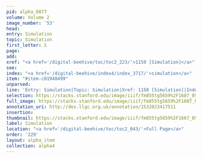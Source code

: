 ```yaml
---
pid: alpha_0877
volume: Volume 2
image_number: '53'
head: 
entry: Simulation
topic: Simulation
first_letter: S
page: 
add: 
xref: "<a href='/digital-beehive/toc/toc2_223/'>1150 [Simulation]</a>"
see: 
index: "<a href='/digital-beehive/index4/index_3717/'>simulation</a>"
item: "#item-c01948499"
unparsed: 
line: 'Entry: Simulation|Topic: Simulation|Xref: 1150 [Simulation]|Index: simulation|#item-c01948499'
selection: https://stacks.stanford.edu/image/iiif/fm855tg5659%2F1607_0520/303,1369,3066,547/full/0/default.jpg
full_image: https://stacks.stanford.edu/image/iiif/fm855tg5659%2F1607_0520/full/full/0/default.jpg
annotation_uri: http://dev.llgc.org.uk/annotation/1532023417511
insertion: 
thumbnail: https://stacks.stanford.edu/image/iiif/fm855tg5659%2F1607_0520/303,1369,600,180/250,/0/default.jpg
label: Simulation
location: "<a href='/digital-beehive/toc/toc2_043/'>Full Page</a>"
order: '229'
layout: alpha_item
collection: alpha4
---
```

